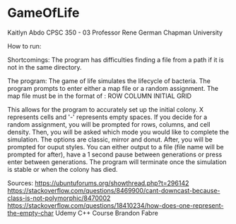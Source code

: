# GameOfLife

Kaitlyn Abdo
CPSC 350 - 03
Professor Rene German
Chapman University

How to run: 

Shortcomings: The program has difficulties finding a file from a path if it is not in the same directory. 

The program: The game of life simulates the lifecycle of bacteria. The program prompts to enter either a map file or a random assignment. The map file must be in the format of :
ROW
COLUMN
INITIAL GRID

This allows for the program to accurately set up the initial colony. X represents cells and '-' represents empty spaces. If you decide for a random assignment, you will be prompted for rows, columns, and cell density. Then, you will be asked which mode you would like to complete the simulation. The options are classic, mirror and donut. After, you will be prompted for ouput styles. You can either output to a file (file name will be prompted for after), have a 1 second pause between generations or press enter between generations. The program will terminate once the simulation is stable or when the colony has died. 

Sources:
https://ubuntuforums.org/showthread.php?t=296142
https://stackoverflow.com/questions/8469900/cant-downcast-because-class-is-not-polymorphic/8470002
https://stackoverflow.com/questions/18410234/how-does-one-represent-the-empty-char
Udemy C++ Course
Brandon Fabre
